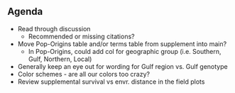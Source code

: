 ## Agenda
- Read through discussion
  - Recommended or missing citations?
- Move Pop-Origins table and/or terms table from supplement into main? 
  - In Pop-Origins, could add col for geographic group (i.e. Southern, Gulf, Northern, Local)
- Generally keep an eye out for wording for Gulf region vs. Gulf genotype
- Color schemes - are all our colors too crazy?
- Review supplemental survival vs envr. distance in the field plots

